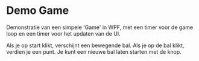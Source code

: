 # Demo Game

Demonstratie van een simpele 'Game' in WPF, met een timer voor de game loop en een timer voor het updaten van de UI.

Als je op start klikt, verschijnt een bewegende bal. Als je op de bal klikt, verdien je een punt.
Je kunt een nieuwe bal laten starten met de knop.

